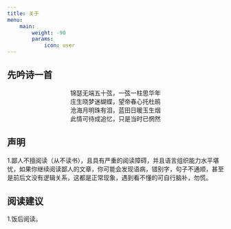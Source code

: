 ```yaml
---
title: 关于
menu:
    main: 
        weight: -90
        params:
            icon: user
---
```


## 先吟诗一首
<center>锦瑟无端五十弦，一弦一柱思华年</center>
<center>庄生晓梦迷蝴蝶，望帝春心托杜鹃</center>
<center>沧海月明珠有泪，蓝田日暖玉生烟</center>
<center>此情可待成追忆，只是当时已惘然</center>

## 声明

1.鄙人不擅阅读（从不读书），且具有严重的阅读障碍，并且语言组织能力水平堪忧，如果你继续阅读鄙人的文章，你可能会发现语病，错别字，句子不通顺，甚至是前后文没有逻辑关系，这都是正常现象，遇到看不懂的可自行脑补，勿慌。


## 阅读建议

1.饭后阅读。
